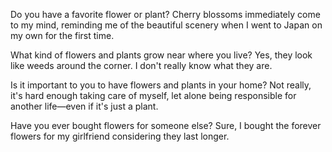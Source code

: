 
Do you have a favorite flower or plant?
Cherry blossoms immediately come to my mind, reminding me of the beautiful scenery when I went to Japan on my own for the first time.

What kind of flowers and plants grow near where you live?
Yes, they look like weeds around the corner. I don't really know what they are. 

Is it important to you to have flowers and plants in your home?
Not really, it's hard enough taking care of myself, let alone being responsible for another life—even if it's just a plant.

Have you ever bought flowers for someone else?
Sure, I bought the forever flowers for my girlfriend considering they last longer.
